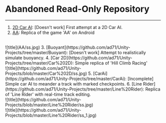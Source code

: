 # Abandoned Read-Only Repository
---
1.  [2D Car AI](https://github.com/ad71/Unity-Projects/tree/master/2D%20Car%20AI): [Doesn't work] First attempt at a 2D Car AI.
2.  [AA](https://github.com/ad71/Unity-Projects/tree/master/AA): Replica of the game 'AA' on Android
<br>
![title](AA/ss.jpg)
3.  [Buoyant](https://github.com/ad71/Unity-Projects/tree/master/Buoyant): [Doesn't work] Attempt to realistically simulate buoyancy.
4.  [Car 2D](https://github.com/ad71/Unity-Projects/tree/master/Car%202D): Simple replica of 'Hill Climb Racing'
<br>
![title](https://github.com/ad71/Unity-Projects/blob/master/Car%202D/ss.jpg)
5.  [CarAi](https://github.com/ad71/Unity-Projects/tree/master/CarAi): [Incomplete] Simple car AI to meander a track with marked checkpoints.
6.  [Line Rider](https://github.com/ad71/Unity-Projects/tree/master/Line%20Rider): Replica of 'Line Rider' with real-time track editing.
<br>
![title](https://github.com/ad71/Unity-Projects/blob/master/Line%20Rider/ss.jpg)
<br>
![title](https://github.com/ad71/Unity-Projects/blob/master/Line%20Rider/ss_1.jpg)
